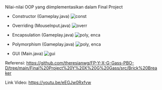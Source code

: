 Nilai-nilai OOP yang diimplementasikan dalam Final Project
- Constructor (Gameplay.java)
![const](https://user-images.githubusercontent.com/114989408/207275836-f80910fe-955b-4e84-bdcc-8f25e47751b5.jpeg)

- Overriding (MouseInput.java)
![overr](https://user-images.githubusercontent.com/114989408/207275871-0f8e0e5a-e201-4ff8-a0da-7a3b73b74c8f.jpeg)

- Encapsulation (Gameplay.java)
![poly, enca](https://user-images.githubusercontent.com/114989408/207275953-8d2b4db7-5728-4c27-9c0d-5c455d88a90b.jpeg)


- Polymorphism (Gameplay.java)
![poly, enca](https://user-images.githubusercontent.com/114989408/207275980-50d408a3-f330-4e95-9efe-1f1b53277b90.jpeg)

- GUI (Main.java)
![gui](https://user-images.githubusercontent.com/114989408/207276025-3356b9c2-048c-4b8a-9415-3a631acf687b.jpeg)


Referensi: https://github.com/theresianwg/FP-Y-X-G-Gass-PBO-D/tree/main/Final%20Project%20Y%20X%20G%20Gass/src/Brick%20Breaker

Link Video: https://youtu.be/eEGJw0Rxfvw
